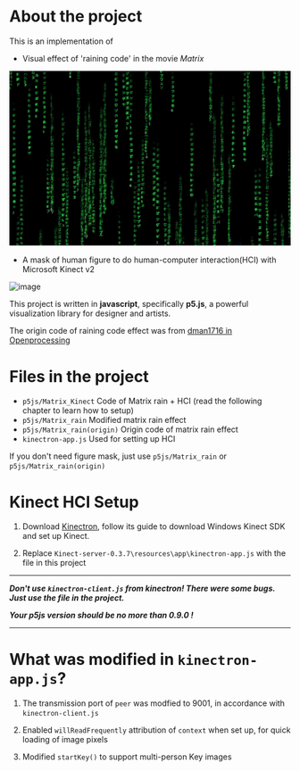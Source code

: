 <!--
 * @Author: Yuhong Wu
 * @Date: 2024-05-06 21:24:51
 * @LastEditors: Yuhong Wu
 * @LastEditTime: 2024-05-06 23:30:08
 * @Description: 
-->
# About the project

This is an implementation of 
- Visual effect of 'raining code' in the movie *Matrix*

![image](resources/Matrix_rain.gif)

- A mask of human figure to do human-computer interaction(HCI) with Microsoft Kinect v2

![image](resources/Matrix_rain_mask.gif)

This project is written in **javascript**, specifically **p5.js**, a powerful visualization library for designer and artists. 

The origin code of raining code effect was from [dman1716 in Openprocessing](https://openprocessing.org/sketch/491851)

# Files in the project
- `p5js/Matrix_Kinect` Code of Matrix rain + HCI (read the following chapter to learn how to setup)
- `p5js/Matrix_rain` Modified matrix rain effect
- `p5js/Matrix_rain(origin)` Origin code of matrix rain effect
- `kinectron-app.js` Used for setting up HCI

If you don't need figure mask, just use `p5js/Matrix_rain` or `p5js/Matrix_rain(origin)`

# Kinect HCI Setup
1. Download [Kinectron](https://kinectron.github.io/), follow its guide to download Windows Kinect SDK and set up Kinect.

2. Replace `Kinect-server-0.3.7\resources\app\kinectron-app.js` with the file in this project

---
***Don't use `kinectron-client.js` from kinectron! There were some bugs. Just use the file in the project.***

***Your p5js version should be no more than 0.9.0 !***

---

# What was modified in `kinectron-app.js`?

1. The transmission port of `peer` was modfied to 9001, in accordance with `kinectron-client.js`

2. Enabled `willReadFrequently` attribution of `context` when set up, for quick loading of image pixels

3. Modified `startKey()` to support multi-person Key images
